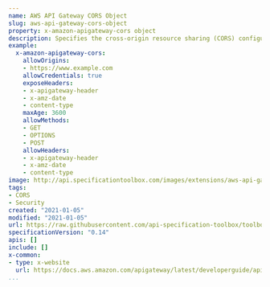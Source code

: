 ```yaml
---
name: AWS API Gateway CORS Object
slug: aws-api-gateway-cors-object
property: x-amazon-apigateway-cors object
description: Specifies the cross-origin resource sharing (CORS) configuration for an HTTP API. The extension applies to the root-level OpenAPI structure. To learn more, see Configuring CORS for an HTTP API.
example:
  x-amazon-apigateway-cors:
    allowOrigins:
    - https://www.example.com
    allowCredentials: true
    exposeHeaders:
    - x-apigateway-header
    - x-amz-date
    - content-type
    maxAge: 3600
    allowMethods:
    - GET
    - OPTIONS
    - POST
    allowHeaders:
    - x-apigateway-header
    - x-amz-date
    - content-type
image: http://api.specificationtoolbox.com/images/extensions/aws-api-gateway-cors-object.png
tags:
- CORS
- Security
created: "2021-01-05"
modified: "2021-01-05"
url: https://raw.githubusercontent.com/api-specification-toolbox/toolbox/main/_extensions/aws-api-gateway-cors-object.md
specificationVersion: "0.14"
apis: []
include: []
x-common:
- type: x-website
  url: https://docs.aws.amazon.com/apigateway/latest/developerguide/api-gateway-swagger-extensions-cors-configuration.html
...
```


